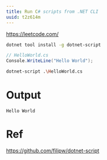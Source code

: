```yaml
---
title: Run C# scripts from .NET CLI
uuid: t2z614m
---
```


https://leetcode.com/

```bash
dotnet tool install -g dotnet-script
```

```c#
// HelloWorld.cs
Console.WriteLine("Hello World");
```

```bash
dotnet-script .\HelloWorld.cs
```

# Output
```
Hello World
```

# Ref
https://github.com/filipw/dotnet-script
